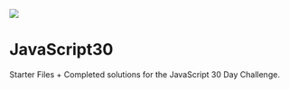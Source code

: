 ﻿![](https://javascript30.com/images/JS3-social-share.png)

# JavaScript30

Starter Files + Completed solutions for the JavaScript 30 Day Challenge.


